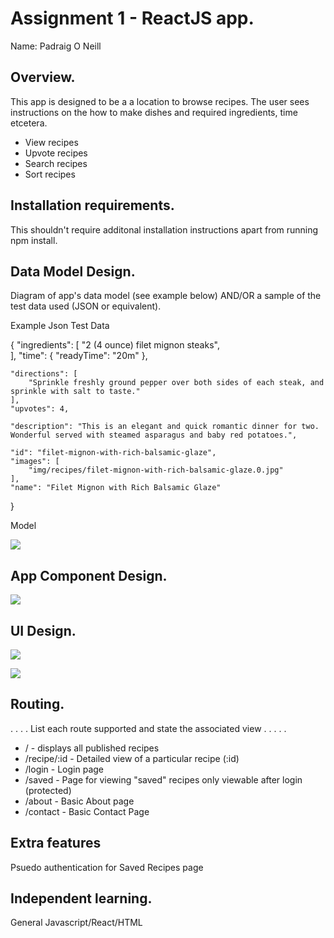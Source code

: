 # Assignment 1 - ReactJS app.

Name: Padraig O Neill

## Overview.
This app is designed to be a a location to browse recipes. The user sees instructions on the how to make dishes and required ingredients, time etcetera.

 + View recipes
 + Upvote recipes
 + Search recipes
 + Sort recipes

## Installation requirements.

This shouldn't require additonal installation instructions apart from running npm install.

## Data Model Design.

Diagram of app's data model (see example below) AND/OR a sample of the test data used (JSON or equivalent).

Example Json Test Data

{
    "ingredients":  [
        "2 (4 ounce) filet mignon steaks",  
    ], 
    "time": {
        "readyTime": "20m"
    }, 
    
    "directions": [
        "Sprinkle freshly ground pepper over both sides of each steak, and sprinkle with salt to taste."
    ], 
    "upvotes": 4, 
    
    "description": "This is an elegant and quick romantic dinner for two. Wonderful served with steamed asparagus and baby red potatoes.", 

    "id": "filet-mignon-with-rich-balsamic-glaze", 
    "images": [
        "img/recipes/filet-mignon-with-rich-balsamic-glaze.0.jpg"
    ], 
    "name": "Filet Mignon with Rich Balsamic Glaze"
}


Model

![][model]

## App Component Design.
![][stories]


## UI Design.

![][image1]

![][image2]

## Routing.
. . . . List each route supported and state the associated view . . . . . 

+ / - displays all published recipes
+ /recipe/:id - Detailed view of a particular recipe (:id)
+ /login - Login page
+ /saved - Page for viewing "saved" recipes only viewable after login (protected)
+ /about - Basic About page
+ /contact - Basic Contact Page

## Extra features
Psuedo authentication for Saved Recipes page

## Independent learning.
General Javascript/React/HTML

[model]: ./data.png
[image1]: ./screen.png
[image2]: ./screen2.png
[stories]: ./storybook.png
[testdata]: ./test-data.json